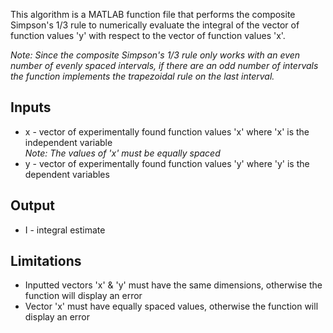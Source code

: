 This algorithm is a MATLAB function file that performs the composite Simpson's 1/3 rule to numerically evaluate the integral of the vector of function values 'y' with respect to the vector of function values 'x'.

_Note: Since the composite Simpson's 1/3 rule only works with an even number of evenly spaced intervals, if there are an odd number of intervals the function implements the trapezoidal rule on the last interval._
## Inputs
* x - vector of experimentally found function values 'x' where 'x' is the independent variable     
  _Note: The values of 'x' must be equally spaced_  
* y - vector of experimentally found function values 'y' where 'y' is the dependent variables
## Output 
* I - integral estimate
## Limitations
* Inputted vectors 'x' & 'y' must have the same dimensions, otherwise the function will display an error 
* Vector 'x' must have equally spaced values, otherwise the function will display an error

